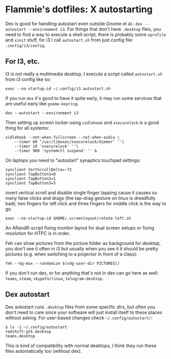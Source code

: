 # Flammie's dotfiles: X autostarting

Dex is good for handling autostart even outside Gnome et al.: `dex --autostart
--environment i3`. For things that don't have `.desktop` files, you need to find
a way to execute a shell script, there is probably some `xprofile` and `xinit`
stuff, for i3 I call `autostart.sh` from just config file: `.config/i3/config`.

## For I3, etc.

I3 is not really a multimedia desktop, I execute a script called `autostart.sh`
from i3 config like so:

```
exec --no-startup-id ~/.config/i3.autostart.sh
```

If you run `dex` it's good to have it quite early, it may run some services that
are useful early like `gnome-keyring`.

```
dex --autostart --environment i3
```

Then setting up screen locker using `xidlehook` and `xsecurelock` is a good
thing for all systems:

```
xidlehook --not-when-fullscreen --not-when-audio \
    --timer 60 ̈́'/usr/libexec/xsecurelock/dimmer' ''\
    --timer 10 'xsecurelock' ''\
    --timer 900 'systemctl suspend' '' &
```

On laptops you need to "autostart" synaptics touchpad settings:

```
synclient VertScrollDelta=-72
synclient TapButton1=0
synclient TapButton2=1
synclient TapButton3=3
```

invert vertical scroll and disable single finger tapping cause it causes so many
false clicks and drags (the tap-drag gesture on linux is dreadfully bad);
two fingers for left click and three fingers for middle click is the way to go.

```
exec --no-startup-id $HOME/.screenlayout/rotate-left.sh
```

An ARandR-script fixing monitor layout for dual screen setups or fixing
resolution for HTPC is in order.

Feh can show pictures from the picture folder as background for desktop, you
don't see it often in i3 but usually when you see it it should be pretty
pictures (e.g. when switching to a projector in front of a class):

```
feh --bg-max --randomize $(xdg-user-dir PICTURES)/
```

If you don't run dex, or for anything that's not in dex can go here as well:
`teams`, `steam`, `skypeforlinux`, `telegram-desktop`.

## Dex autostart

Dex autostart runs `.desktop` files from some specific dirs, but often you don't
need to care since your software will just install itself to these places
without asking. For user-based changes check `~/.config/autostart/`:

```
$ ls -1 ~/.config/autostart
redshift-gtk.desktop
teams.desktop
```

This is kind of compatibility with normal desktops, I think they run these files
automatically too (without dex).

